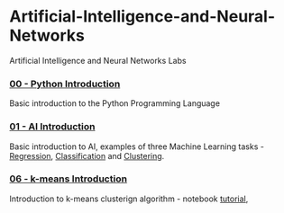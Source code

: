 # Artificial-Intelligence-and-Neural-Networks
Artificial Intelligence and Neural Networks Labs

### [00 - Python Introduction](00-Python-Introduction%2FPython-Introduction.ipynb)
Basic introduction to the Python Programming Language 
### [01 - AI Introduction](01-AI-Introduction)
Basic introduction to AI, examples of three Machine Learning tasks - 
[Regression](01-AI-Introduction%2FRegression.ipynb), 
[Classification](01-AI-Introduction%2FClassification.ipynb) and
[Clustering](01-AI-Introduction%2FClustering.ipynb).

### [06 - k-means Introduction](06-Clustering-intro)
Introduction to k-means clusterign algorithm - notebook
[tutorial](06-Clustering-intro%2Fk_means.ipynb), 
